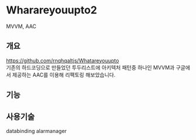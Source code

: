# Wharareyouupto2
MVVM, AAC  

## 개요

https://github.com/rnqhqaltjs/Whatareyouupto  
기존의 하드코딩으로 만들었던 투두리스트에 아키텍처 패턴중 하나인 MVVM과 구글에서 제공하는 AAC를 이용해 리팩토링 해보았습니다.


## 기능

## 사용기술
databinding
alarmanager
